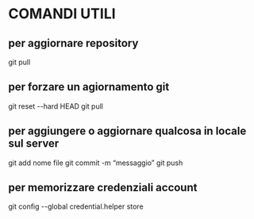 # COMANDI UTILI

## per aggiornare repository 
git pull

## per forzare un agiornamento git
git reset --hard HEAD
git pull

## per aggiungere o aggiornare qualcosa in locale sul server
git add nome file
git  commit -m “messaggio”
git push

## per memorizzare credenziali account
git config --global credential.helper store
